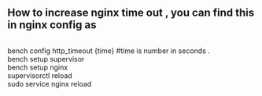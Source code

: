 ## How to increase nginx time out , you can find this in nginx config as   
```		proxy_read_timeout 6000;
``` 

bench config http_timeout {time} #time is number in seconds .  
bench setup supervisor  
bench setup nginx  
supervisorctl reload  
sudo service nginx reload  

